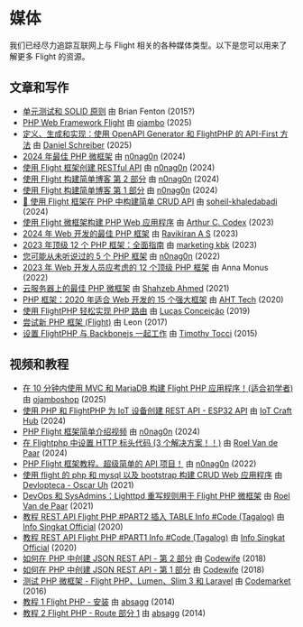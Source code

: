 # 媒体

我们已经尽力追踪互联网上与 Flight 相关的各种媒体类型。以下是您可以用来了解更多 Flight 的资源。

## 文章和写作

- [单元测试和 SOLID 原则](/learn/unit-testing-and-solid-principles) 由 Brian Fenton (2015?)
- [PHP Web Framework Flight](https://www.ojambo.com/php-web-framework-flight) 由 [ojambo](https://www.ojambo.com/) (2025)
- [定义、生成和实现：使用 OpenAPI Generator 和 FlightPHP 的 API-First 方法](https://dev.to/danielsc/define-generate-and-implement-an-api-first-approach-with-openapi-generator-and-flightphp-1fb3) 由 [Daniel Schreiber](https://github.com/daniel-sc) (2025)
- [2024 年最佳 PHP 微框架](https://dev.to/n0nag0n/best-php-micro-frameworks-for-2024-19h6) 由 [n0nag0n](https://github.com/n0nag0n) (2024)
- [使用 Flight 框架创建 RESTful API](https://dev.to/n0nag0n/creating-a-restful-api-with-flight-framework-56lj) 由 [n0nag0n](https://github.com/n0nag0n) (2024)
- [使用 Flight 构建简单博客 第 2 部分](https://dev.to/n0nag0n/building-a-simple-blog-with-flight-part-2-5acb) 由 [n0nag0n](https://github.com/n0nag0n) (2024)
- [使用 Flight 构建简单博客 第 1 部分](https://dev.to/n0nag0n/building-a-simple-blog-with-flight-part-1-4ap8) 由 [n0nag0n](https://github.com/n0nag0n) (2024)
- [🚀 使用 Flight 框架在 PHP 中构建简单 CRUD API](https://dev.to/soheilkhaledabadi/build-a-simple-crud-api-in-php-with-the-flight-framework-5fnk) 由 [soheil-khaledabadi](https://dev.to/soheilkhaledabadi) (2024)
- [使用 Flight 微框架构建 PHP Web 应用程序](https://reintech.io/blog/building-php-web-application-flight-micro-framework) 由 [Arthur C. Codex](https://reintech.io/blog/author/arthur-c-codex) (2023)
- [2024 年 Web 开发的最佳 PHP 框架](https://www.simplilearn.com/tutorials/php-tutorial/php-framework) 由 [Ravikiran A S](https://www.simplilearn.com/tutorials/php-tutorial/php-framework) (2023)
- [2023 年顶级 12 个 PHP 框架：全面指南](https://marketingkbk1.medium.com/top-12-php-frameworks-a-comprehensive-guide-for-2023-73746e49a1dd) 由 [marketing kbk](https://marketingkbk1.medium.com/) (2023)
- [您可能从未听说过的 5 个 PHP 框架](https://dev.to/n0nag0n/5-php-frameworks-youve-probably-never-heard-of-3jc1) 由 [n0nag0n](https://github.com/n0nag0n) (2022)
- [2023 年 Web 开发人员应考虑的 12 个顶级 PHP 框架](https://raygun.com/blog/top-php-frameworks/) 由 Anna Monus (2022)
- [云服务器上的最佳 PHP 微框架](https://www.cloudways.com/blog/php-micro-framework/) 由 [Shahzeb Ahmed](https://www.cloudways.com/blog/author/shahzebahmed/) (2021)
- [PHP 框架：2020 年适合 Web 开发的 15 个强大框架](https://blog.arrowhitech.com/php-framework-top-15-powerful-ones-for-your-web-development-2020/) 由 [AHT Tech](https://blog.arrowhitech.com/author/aht-tech/) (2020)
- [使用 FlightPHP 轻松实现 PHP 路由](https://lucasrconceicao.medium.com/easy-php-routing-with-flightphp-344a86a1a449) 由 [Lucas Conceição](https://lucasrconceicao.medium.com/) (2019)
- [尝试新 PHP 框架 (Flight)](https://scaledimages.com/post/2017-09-20-trying-out-new-php-framework-flight/) 由 Leon (2017)
- [设置 FlightPHP 与 Backbonejs 一起工作](https://timothytocci.com/category/flightphp/) 由 [Timothy Tocci](https://timothytocci.com/author/timothytocci/) (2015)

## 视频和教程

- [在 10 分钟内使用 MVC 和 MariaDB 构建 Flight PHP 应用程序！(适合初学者)](https://www.youtube.com/watch?v=IsfueIUlfxI) 由 [ojamboshop](https://www.youtube.com/@ojamboshop) (2025)
- [使用 PHP 和 FlightPHP 为 IoT 设备创建 REST API - ESP32 API](https://www.youtube.com/watch?v=VpsuaIH0EiU) 由 [IoT Craft Hub](https://www.youtube.com/@IoTCraftHub) (2024)
- [PHP Flight 框架简单介绍视频](https://www.youtube.com/watch?v=VCztp1QLC2c) 由 [n0nag0n](https://www.youtube.com/@n0nag0n) (2024)
- [在 Flightphp 中设置 HTTP 标头代码 (3 个解决方案！！)](https://www.youtube.com/watch?v=g1i0iy3LqKo) 由 [Roel Van de Paar](https://www.youtube.com/@RoelVandePaar) (2024)
- [PHP Flight 框架教程。超级简单的 API 项目！](https://www.youtube.com/watch?v=46WVlj1bXH0) 由 [n0nag0n](https://www.youtube.com/@n0nag0n) (2022)
- [使用 flight 的 php 和 mysql 以及 bootstrap 构建 CRUD Web 应用程序](https://www.youtube.com/watch?v=WC7gxan2kHU) 由 [Devlopteca - Oscar Uh](https://www.youtube.com/@Develoteca) (2021)
- [DevOps 和 SysAdmins：Lighttpd 重写规则用于 Flight PHP 微框架](https://www.youtube.com/watch?v=2_CVDbWKpJs) 由 [Roel Van de Paar](https://www.youtube.com/@RoelVandePaar) (2021)
- [教程 REST API Flight PHP #PART2 插入 TABLE Info #Code (Tagalog)](https://www.youtube.com/watch?v=PpfCZc_j17w) 由 [Info Singkat Official](https://www.youtube.com/@InfoSingkat) (2020)
- [教程 REST API Flight PHP #PART1 Info #Code (Tagalog)](https://www.youtube.com/watch?v=-f1a1wIAbJo) 由 [Info Singkat Official](https://www.youtube.com/@InfoSingkat) (2020)
- [如何在 PHP 中创建 JSON REST API - 第 2 部分](https://www.youtube.com/watch?v=QmNWvdJ0-Fw) 由 [Codewife](https://www.youtube.com/@Codewife) (2018)
- [如何在 PHP 中创建 JSON REST API - 第 1 部分](https://www.youtube.com/watch?v=eyzd3orrUMs) 由 [Codewife](https://www.youtube.com/@Codewife) (2018)
- [测试 PHP 微框架 - Flight PHP、Lumen、Slim 3 和 Laravel](https://www.youtube.com/watch?v=QRL1W4ofsqE) 由 [Codemarket](https://www.youtube.com/@Codemarket) (2016)
- [教程 1 Flight PHP - 安装](https://www.youtube.com/watch?v=0sfsQfingB8) 由 [absagg](https://www.youtube.com/@absagg) (2014)
- [教程 2 Flight PHP - Route 部分 1](https://www.youtube.com/watch?v=Rgmxy9w1MZI) 由 [absagg](https://www.youtube.com/@absagg) (2014)